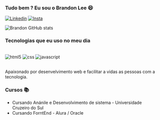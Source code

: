### Tudo bem ? Eu sou o Brandon Lee 😄

[![Linkedin](https://img.shields.io/badge/LinkedIn-0077B5?style=for-the-badge&logo=linkedin&logoColor=white)](https://linkedin.com/in/brandon-administracao)
[![Insta](https://img.shields.io/badge/Instagram-E4405F?style=for-the-badge&logo=instagram&logoColor=white)](https://instagram.com/lee_brandon_)


![Brandon GitHub stats](https://github-readme-stats.vercel.app/api?username=Brandonlee21&show_icons=true&theme=cobalt)

### Tecnologias que eu uso no meu dia

<div style="display: inline_block"><br/>
<img align="center" alt="html5" src="https://img.shields.io/badge/HTML5-E34F26?style=for-the-badge&logo=html5&logoColor=white"/>
<img align="center" alt="css" src="https://img.shields.io/badge/CSS3-1572B6?style=for-the-badge&logo=css3&logoColor=white"/>
<img align="center" alt="javascript" src="https://img.shields.io/badge/JavaScript-323330?style=for-the-badge&logo=javascript&logoColor=F7DF1E"/>
</div><br/>

Apaixonado por desenvelvimento web e facilitar a vidas as pessoas com a tecnologia.

### Cursos 📚
- Cursando Anánile e Desenvolvimento de sistema - Universidade Cruzeiro do Sul
- Cursando ForntEnd - Alura / Oracle
